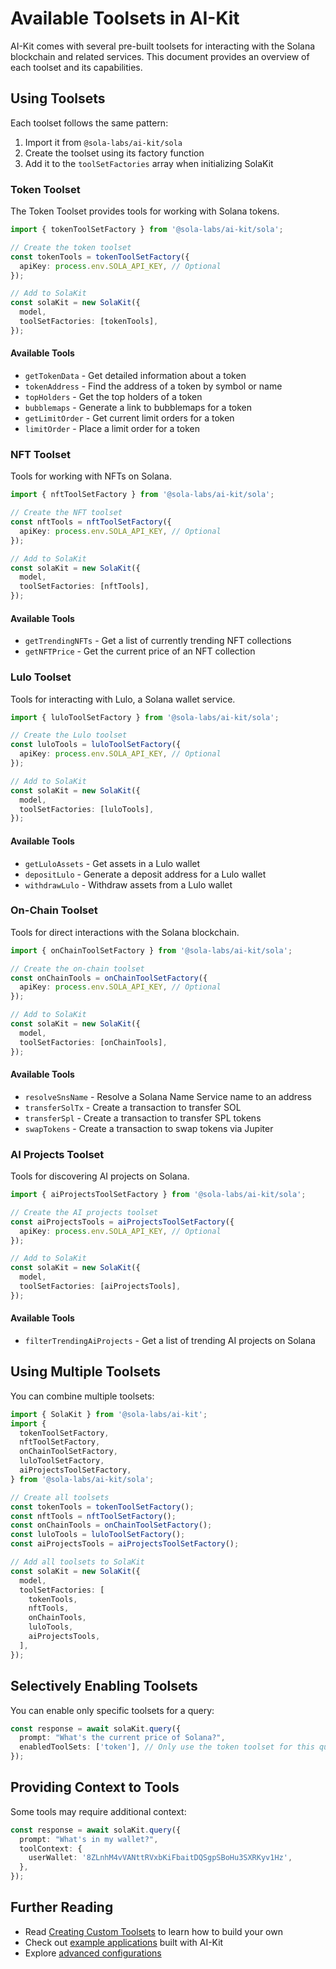 # Available Toolsets in AI-Kit

AI-Kit comes with several pre-built toolsets for interacting with the Solana blockchain and related services. This document provides an overview of each toolset and its capabilities.

## Using Toolsets

Each toolset follows the same pattern:

1. Import it from `@sola-labs/ai-kit/sola`
2. Create the toolset using its factory function
3. Add it to the `toolSetFactories` array when initializing SolaKit

### Token Toolset

The Token Toolset provides tools for working with Solana tokens.

```typescript
import { tokenToolSetFactory } from '@sola-labs/ai-kit/sola';

// Create the token toolset
const tokenTools = tokenToolSetFactory({
  apiKey: process.env.SOLA_API_KEY, // Optional
});

// Add to SolaKit
const solaKit = new SolaKit({
  model,
  toolSetFactories: [tokenTools],
});
```

#### Available Tools

- `getTokenData` - Get detailed information about a token
- `tokenAddress` - Find the address of a token by symbol or name
- `topHolders` - Get the top holders of a token
- `bubblemaps` - Generate a link to bubblemaps for a token
- `getLimitOrder` - Get current limit orders for a token
- `limitOrder` - Place a limit order for a token

### NFT Toolset

Tools for working with NFTs on Solana.

```typescript
import { nftToolSetFactory } from '@sola-labs/ai-kit/sola';

// Create the NFT toolset
const nftTools = nftToolSetFactory({
  apiKey: process.env.SOLA_API_KEY, // Optional
});

// Add to SolaKit
const solaKit = new SolaKit({
  model,
  toolSetFactories: [nftTools],
});
```

#### Available Tools

- `getTrendingNFTs` - Get a list of currently trending NFT collections
- `getNFTPrice` - Get the current price of an NFT collection

### Lulo Toolset

Tools for interacting with Lulo, a Solana wallet service.

```typescript
import { luloToolSetFactory } from '@sola-labs/ai-kit/sola';

// Create the Lulo toolset
const luloTools = luloToolSetFactory({
  apiKey: process.env.SOLA_API_KEY, // Optional
});

// Add to SolaKit
const solaKit = new SolaKit({
  model,
  toolSetFactories: [luloTools],
});
```

#### Available Tools

- `getLuloAssets` - Get assets in a Lulo wallet
- `depositLulo` - Generate a deposit address for a Lulo wallet
- `withdrawLulo` - Withdraw assets from a Lulo wallet

### On-Chain Toolset

Tools for direct interactions with the Solana blockchain.

```typescript
import { onChainToolSetFactory } from '@sola-labs/ai-kit/sola';

// Create the on-chain toolset
const onChainTools = onChainToolSetFactory({
  apiKey: process.env.SOLA_API_KEY, // Optional
});

// Add to SolaKit
const solaKit = new SolaKit({
  model,
  toolSetFactories: [onChainTools],
});
```

#### Available Tools

- `resolveSnsName` - Resolve a Solana Name Service name to an address
- `transferSolTx` - Create a transaction to transfer SOL
- `transferSpl` - Create a transaction to transfer SPL tokens
- `swapTokens` - Create a transaction to swap tokens via Jupiter

### AI Projects Toolset

Tools for discovering AI projects on Solana.

```typescript
import { aiProjectsToolSetFactory } from '@sola-labs/ai-kit/sola';

// Create the AI projects toolset
const aiProjectsTools = aiProjectsToolSetFactory({
  apiKey: process.env.SOLA_API_KEY, // Optional
});

// Add to SolaKit
const solaKit = new SolaKit({
  model,
  toolSetFactories: [aiProjectsTools],
});
```

#### Available Tools

- `filterTrendingAiProjects` - Get a list of trending AI projects on Solana

## Using Multiple Toolsets

You can combine multiple toolsets:

```typescript
import { SolaKit } from '@sola-labs/ai-kit';
import {
  tokenToolSetFactory,
  nftToolSetFactory,
  onChainToolSetFactory,
  luloToolSetFactory,
  aiProjectsToolSetFactory,
} from '@sola-labs/ai-kit/sola';

// Create all toolsets
const tokenTools = tokenToolSetFactory();
const nftTools = nftToolSetFactory();
const onChainTools = onChainToolSetFactory();
const luloTools = luloToolSetFactory();
const aiProjectsTools = aiProjectsToolSetFactory();

// Add all toolsets to SolaKit
const solaKit = new SolaKit({
  model,
  toolSetFactories: [
    tokenTools,
    nftTools,
    onChainTools,
    luloTools,
    aiProjectsTools,
  ],
});
```

## Selectively Enabling Toolsets

You can enable only specific toolsets for a query:

```typescript
const response = await solaKit.query({
  prompt: "What's the current price of Solana?",
  enabledToolSets: ['token'], // Only use the token toolset for this query
});
```

## Providing Context to Tools

Some tools may require additional context:

```typescript
const response = await solaKit.query({
  prompt: "What's in my wallet?",
  toolContext: {
    userWallet: '8ZLnhM4vVANttRVxbKiFbaitDQSgpSBoHu3SXRKyv1Hz',
  },
});
```

## Further Reading

- Read [Creating Custom Toolsets](./creating-toolsets.md) to learn how to build your own
- Check out [example applications](./examples.md) built with AI-Kit
- Explore [advanced configurations](./configuration.md)
